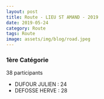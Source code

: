 ```yaml
---
layout: post
title: Route - LIEU ST AMAND - 2019
date: 2019-05-24
category: Route
tags: Route
image: assets/img/blog/road.jpeg
---
```


### 1ère Catégorie
38 participants
- DUFOUR JULIEN : 24
- DEFOSSE HERVE : 28
